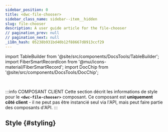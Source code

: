 ```yaml
---
sidebar_position: 0
title: <dwc-file-chooser>
sidebar_class_name: sidebar--item__hidden
slug: file-chooser
description: A user guide article for the file-chooser
// pagination_prev: null
// pagination_next: null
_i18n_hash: 05238b931bd40b12f88667d8913ccf29
---
```

import TableBuilder from '@site/src/components/DocsTools/TableBuilder';
import FiberSmartRecordIcon from '@mui/icons-material/FiberSmartRecord';
import DocChip from '@site/src/components/DocsTools/DocChip';

<DocChip chip='shadow' />

<br />

:::info COMPOSANT CLIENT
Cette section décrit les informations de style pour le **`<dwc-file-chooser>`** composant. Ce composant est **uniquement côté client** - il ne peut pas être instancié seul via l'API, mais peut faire partie des composants d'API.
:::

## Style {#styling}

<TableBuilder name="dwc-file-chooser" clientComponent />
